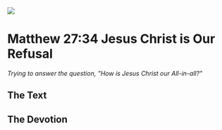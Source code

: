 <img class="intro-right" src="/images/art-matthew.jpg">

# Matthew 27:34 Jesus Christ is Our Refusal

*Trying to answer the question, "How is Jesus Christ our All-in-all?"*

## The Text

## The Devotion